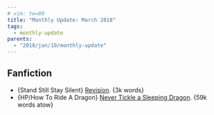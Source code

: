 ```yaml
---
# vim: tw=80
title: "Monthly Update: March 2018"
tags:
  - monthly-update
parents:
  - "2018/jan/10/monthly-update"
---
```


## Fanfiction

 - {Stand Still Stay Silent} [Revision](https://archiveofourown.org/works/10774641). {3k words}
 - {HP/How To Ride A Dragon} [Never Tickle a Sleeping Dragon](https://archiveofourown.org/works/11881062). {59k words atow}
